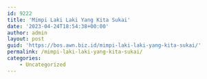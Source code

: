 ```yaml
---
id: 9222
title: 'Mimpi Laki Laki Yang Kita Sukai'
date: '2023-04-24T18:54:38+00:00'
author: admin
layout: post
guid: 'https://bos.awn.biz.id/mimpi-laki-laki-yang-kita-sukai/'
permalink: /mimpi-laki-laki-yang-kita-sukai/
categories:
    - Uncategorized
---
```


